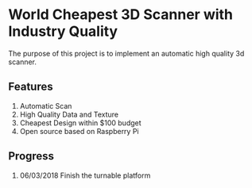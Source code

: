 # World Cheapest 3D Scanner with Industry Quality

The purpose of this project is to implement an automatic high quality 3d scanner.

## Features
1. Automatic Scan
2. High Quality Data and Texture
3. Cheapest Design within $100 budget
3. Open source based on Raspberry Pi



## Progress

1. 06/03/2018 Finish the turnable platform 







